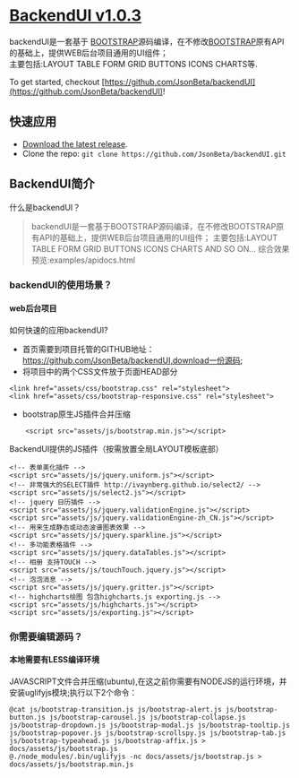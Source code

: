 # [BackendUI v1.0.3](https://github.com/JsonBeta/backendUI)

backendUI是一套基于 [BOOTSTRAP](https://github.com/JsonBeta/BOOTSTRAP "BOOTSTRAP")源码编译，在不修改[BOOTSTRAP](https://github.com/JsonBeta/BOOTSTRAP "BOOTSTRAP")原有API的基础上，提供WEB后台项目通用的UI组件；<br/>
主要包括:LAYOUT TABLE FORM GRID BUTTONS ICONS CHARTS等.

To get started, checkout [https://github.com/JsonBeta/backendUI](https://github.com/JsonBeta/backendUI)!



## 快速应用

* [Download the latest release](https://github.com/JsonBeta/backendUI/archive/master.zip).
* Clone the repo: `git clone https://github.com/JsonBeta/backendUI.git`



## BackendUI简介
什么是backendUI？
> backendUI是一套基于BOOTSTRAP源码编译，在不修改BOOTSTRAP原有API的基础上，提供WEB后台项目通用的UI组件；
主要包括:LAYOUT TABLE FORM GRID BUTTONS ICONS CHARTS AND SO ON...
综合效果预览:examples/apidocs.html

### backendUI的使用场景？
#### web后台项目

如何快速的应用backendUI?

* 首页需要到项目托管的GITHUB地址： https://github.com/JsonBeta/backendUI,download一份源码;
* 将项目中的两个CSS文件放于页面HEAD部分

``` 
<link href="assets/css/bootstrap.css" rel="stylesheet">
<link href="assets/css/bootstrap-responsive.css" rel="stylesheet">
```

* bootstrap原生JS插件合并压缩
	
```
	<script src="assets/js/bootstrap.min.js"></script>
```
	
BackendUI提供的JS插件（按需放置全局LAYOUT模板底部）

    <!-- 表单美化插件 -->
    <script src="assets/js/jquery.uniform.js"></script>
    <!-- 非常强大的SELECT插件 http://ivaynberg.github.io/select2/ -->
    <script src="assets/js/select2.js"></script>
    <!-- jquery 日历插件 -->
    <script src="assets/js/jquery.validationEngine.js"></script>
    <script src="assets/js/jquery.validationEngine-zh_CN.js"></script>
    <!-- 用来生成静态或动态波谱图表效果 -->
    <script src="assets/js/jquery.sparkline.js"></script>
    <!-- 多功能表格插件 -->
    <script src="assets/js/jquery.dataTables.js"></script>
    <!-- 相册 支持TOUCH -->
    <script src="assets/js/touchTouch.jquery.js"></script>
    <!-- 泡泡消息 -->
    <script src="assets/js/jquery.gritter.js"></script>
    <!-- highcharts绘图 包含highcharts.js exporting.js -->
    <script src="assets/js/highcharts.js"></script>
    <script src="assets/js/exporting.js"></script>
    
### 你需要编辑源码？
#### 本地需要有LESS编译环境

JAVASCRIPT文件合并压缩(ubuntu),在这之前你需要有NODEJS的运行环境，并安装uglifyjs模块;执行以下2个命令：

```
@cat js/bootstrap-transition.js js/bootstrap-alert.js js/bootstrap-button.js js/bootstrap-carousel.js js/bootstrap-collapse.js js/bootstrap-dropdown.js js/bootstrap-modal.js js/bootstrap-tooltip.js js/bootstrap-popover.js js/bootstrap-scrollspy.js js/bootstrap-tab.js js/bootstrap-typeahead.js js/bootstrap-affix.js > docs/assets/js/bootstrap.js
@./node_modules/.bin/uglifyjs -nc docs/assets/js/bootstrap.js > docs/assets/js/bootstrap.min.js
```
